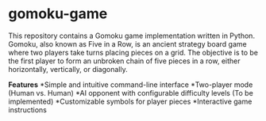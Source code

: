 # gomoku-game

This repository contains a Gomoku game implementation written in Python. Gomoku, also known as Five in a Row, is an ancient strategy board game where two players take turns placing pieces on a grid. The objective is to be the first player to form an unbroken chain of five pieces in a row, either horizontally, vertically, or diagonally.

**Features**
*Simple and intuitive command-line interface
*Two-player mode (Human vs. Human)
*AI opponent with configurable difficulty levels (To be implemented)
*Customizable symbols for player pieces
*Interactive game instructions
